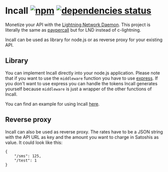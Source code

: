 # lncall [![npm](https://img.shields.io/npm/v/lncall.svg)](https://www.npmjs.com/package/lncall) [![dependencies status](https://david-dm.org/michael1011/lncall/status.svg)](https://david-dm.org/michael1011/lncall)
Monetize your API with the [Lightning Network Daemon](https://github.com/lightningnetwork/lnd). This project is literally the same as [paypercall](https://github.com/ElementsProject/paypercall) but for LND instead of c-lightning.

lncall can be used as library for node.js or as reverse proxy for your existing API.

## Library
You can implement lncall directly into your node.js application. Please note that if you want to use the `middleware` function you have to use [express](https://www.npmjs.com/package/express). If you don't want to use express you can handle the tokens lncall generates yourself because `middleware` is just a wrapper of the other functions of lncall.

You can find an example for using lncall [here](https://github.com/michael1011/lncall/blob/master/example/example.js).

## Reverse proxy
lncall can also be used as reverse proxy. The rates have to be a JSON string with the API URL as key and the amount you want to charge in Satoshis as value. It could look like this:

```
{
    "/sms": 125,
    "/test": 1
}
```